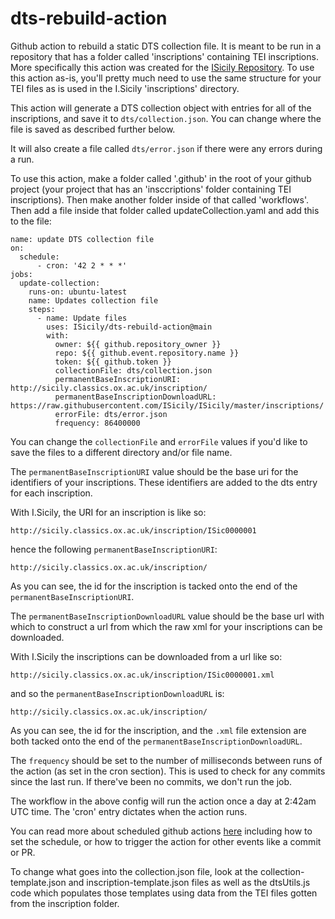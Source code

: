 # dts-rebuild-action

Github action to rebuild a static DTS collection file. It is meant to be 
run in a repository that has a folder called 'inscriptions' containing TEI inscriptions. More specifically this action was created for the [ISicily Repository](https://github.com/ISicily/ISicily). To use this action as-is, you'll pretty much need to use the same structure for your TEI files as is used in the I.Sicily 'inscriptions' directory.

This action will generate a DTS collection object with entries for all of the inscriptions, and save it to `dts/collection.json`.  You can change where the file is saved as described further below.

It will also create a file called `dts/error.json` if there were any errors during a run.

To use this action, make a folder called '.github' in the root of your github project (your project that has an 'insccriptions' folder containing TEI inscriptions). Then make another folder inside of that called 'workflows'. Then add a file inside that folder called updateCollection.yaml and add this to the file:

```
name: update DTS collection file
on:
  schedule: 
      - cron: '42 2 * * *'
jobs:
  update-collection:
    runs-on: ubuntu-latest
    name: Updates collection file
    steps:
      - name: Update files
        uses: ISicily/dts-rebuild-action@main
        with:
          owner: ${{ github.repository_owner }}
          repo: ${{ github.event.repository.name }}
          token: ${{ github.token }}
          collectionFile: dts/collection.json
          permanentBaseInscriptionURI: http://sicily.classics.ox.ac.uk/inscription/
          permanentBaseInscriptionDownloadURL: https://raw.githubusercontent.com/ISicily/ISicily/master/inscriptions/
          errorFile: dts/error.json
          frequency: 86400000
```

You can change the `collectionFile` and `errorFile` values if you'd like to save the files to a different directory and/or file name.

The `permanentBaseInscriptionURI` value should be the base uri for the identifiers of your inscriptions. These identifiers are added to the dts entry for each inscription. 

With I.Sicily, the URI for an inscription is like so:

`http://sicily.classics.ox.ac.uk/inscription/ISic0000001`

hence the following `permanentBaseInscriptionURI`:

`http://sicily.classics.ox.ac.uk/inscription/`

As you can see, the id for the inscription is tacked onto the end of the `permanentBaseInscriptionURI`.

The `permanentBaseInscriptionDownloadURL` value should be the base url with which to construct a url from which the raw xml for your inscriptions can be downloaded.

With I.Sicily the inscriptions can be downloaded from a url like so:

`http://sicily.classics.ox.ac.uk/inscription/ISic0000001.xml`

and so the `permanentBaseInscriptionDownloadURL` is:

`http://sicily.classics.ox.ac.uk/inscription/`

As you can see, the id for the inscription, and the `.xml` file extension are both tacked onto the end of the `permanentBaseInscriptionDownloadURL`.

The `frequency` should be set to the number of milliseconds between runs of the action (as set in the cron section). This is used to check for any commits since the last run. If there've been no commits, we don't
run the job.

The workflow in the above config will run the action once a day at 2:42am UTC time. The 'cron' entry dictates when the action runs.

You can read more about scheduled github actions [here](https://docs.github.com/en/actions/using-workflows/events-that-trigger-workflows#schedule) including how to set the
schedule, or how to trigger the action for other events like a commit or PR.

To change what goes into the collection.json file, look at the collection-template.json and inscription-template.json files as well as the dtsUtils.js code which populates those templates using data from the TEI files gotten
from the inscription folder.



